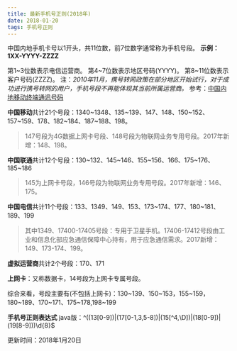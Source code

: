 ```yaml
---
title: 最新手机号正则(2018年)
date: 2018-01-20
tags: 手机号正则
---
```


中国内地手机卡号以1开头，共11位数，前7位数字通常称为手机号段。
**示例：1XX-YYYY-ZZZZ**
<!-- more -->
第1~3位数表示电信运营商。
第4~7位数表示地区号码(YYYY)。
第8~11位数表示客户号码(ZZZZ)。
注：*2010年11月，携号转网政策在部分地区开始试行，对于成功进行携号转网的用户，手机号段不再能体现其当前所属运营商。*
参考：[中国内地移动终端通讯号码](https://zh.wikipedia.org/wiki/%E4%B8%AD%E5%9B%BD%E5%86%85%E5%9C%B0%E7%A7%BB%E5%8A%A8%E7%BB%88%E7%AB%AF%E9%80%9A%E8%AE%AF%E5%8F%B7%E7%A0%81)

**中国移动**共计21个号段：1340~1348、135~139、147、148、150~152、157~159、178、182~184、187~188、198。
>147号段为4G数据上网卡号段、148号段为物联网业务专用号段。2017年新增：148、198。


**中国联通**共计12个号段：130~132、145~146、155~156、166、175~176、185~186
>145为上网卡号段，146号段为物联网业务专用号段。2017年新增：146、175。

**中国电信**共计11个号段：133、1349、149、153、173~174、177、180~181、189、199
>其中1349、17400-17405号段：专用于卫星手机。17406-17412号段由工业和信息化部应急通信保障中心持有，用于应急通信需求。2017新增：149、173-174、199。

**虚拟运营商**共计2个号段：170、171

**上网卡**：又称数据卡，14号段为上网卡专属号段。


综合来看，号段主要有(不包括上网卡)：130~139、150~153，155~159，180~189、170~171、175~178,198~199

**手机号正则表达式** java版：^((13[0-9])|(17[0-1,3,5-8])|(15[^4,\\D])|(18[0-9])|(19[8-9]))\\d{8}$

更新时间：2018年1月20日
